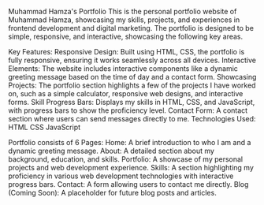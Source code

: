 Muhammad Hamza's Portfolio
This is the personal portfolio website of Muhammad Hamza, showcasing my skills, projects, and experiences in frontend development and digital marketing. The portfolio is designed to be simple, responsive, and interactive, showcasing the following key areas.

Key Features:
Responsive Design: Built using HTML, CSS, the portfolio is fully responsive, ensuring it works seamlessly across all devices.
Interactive Elements: The website includes interactive components like a dynamic greeting message based on the time of day and a contact form.
Showcasing Projects: The portfolio section highlights a few of the projects I have worked on, such as a simple calculator, responsive web designs, and interactive forms.
Skill Progress Bars: Displays my skills in HTML, CSS, and JavaScript, with progress bars to show the proficiency level.
Contact Form: A contact section where users can send messages directly to me.
Technologies Used:
HTML
CSS
JavaScript

Portfolio consists of 6 Pages:
Home: A brief introduction to who I am and a dynamic greeting message.
About: A detailed section about my background, education, and skills.
Portfolio: A showcase of my personal projects and web development experience.
Skills: A section highlighting my proficiency in various web development technologies with interactive progress bars.
Contact: A form allowing users to contact me directly.
Blog (Coming Soon): A placeholder for future blog posts and articles.
